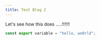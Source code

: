 ```yaml
---
title: Test Blog 2
---
```


Let's see how this does .....!!!!!!

```typescript
const export variable = "hello, wo0rld";
```

